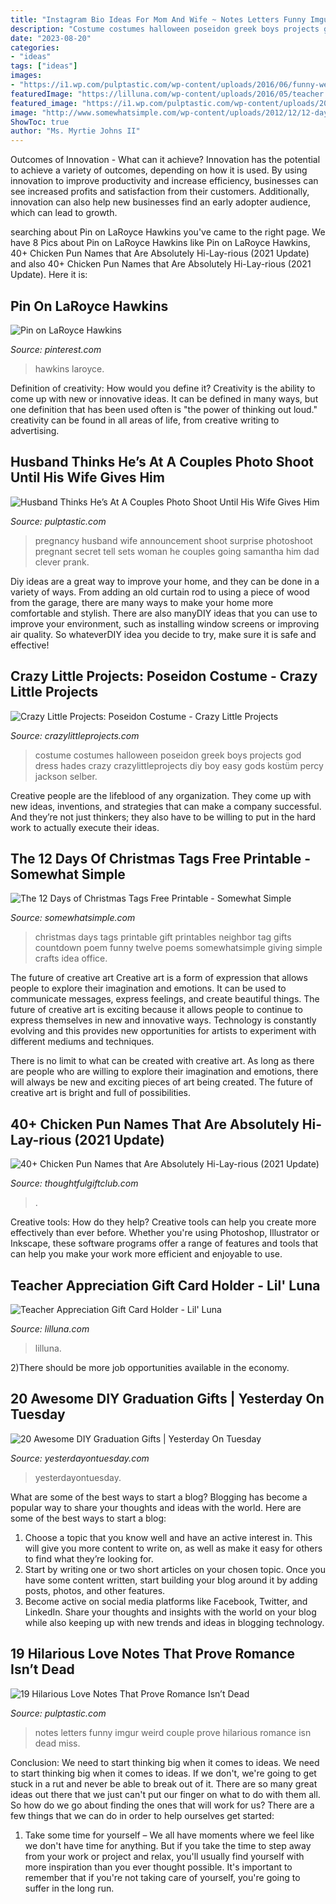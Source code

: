 ```yaml
---
title: "Instagram Bio Ideas For Mom And Wife ~ Notes Letters Funny Imgur Weird Couple Prove Hilarious Romance Isn Dead Miss"
description: "Costume costumes halloween poseidon greek boys projects god dress hades crazy crazylittleprojects diy boy easy gods kostüm percy jackson selber"
date: "2023-08-20"
categories:
- "ideas"
tags: ["ideas"]
images:
- "https://i1.wp.com/pulptastic.com/wp-content/uploads/2016/06/funny-weird-couple-love-letters-notes-1__605.jpg?w=662"
featuredImage: "https://lilluna.com/wp-content/uploads/2016/05/teacher.jpg"
featured_image: "https://i1.wp.com/pulptastic.com/wp-content/uploads/2016/08/57ad6f50c8f6d.jpg%3fw%3d662"
image: "http://www.somewhatsimple.com/wp-content/uploads/2012/12/12-days-of-christmas1.jpg"
ShowToc: true
author: "Ms. Myrtie Johns II"
---
```



Outcomes of Innovation - What can it achieve?
Innovation has the potential to achieve a variety of outcomes, depending on how it is used. By using innovation to improve productivity and increase efficiency, businesses can see increased profits and satisfaction from their customers. Additionally, innovation can also help new businesses find an early adopter audience, which can lead to growth.

	

		
searching about Pin on LaRoyce Hawkins you've came to the right page. We have 8 Pics about Pin on LaRoyce Hawkins like Pin on LaRoyce Hawkins, 40+ Chicken Pun Names that Are Absolutely Hi-Lay-rious (2021 Update) and also 40+ Chicken Pun Names that Are Absolutely Hi-Lay-rious (2021 Update). Here it is:
		
    
## Pin On LaRoyce Hawkins

<img loading=lazy src="https://i.pinimg.com/736x/5f/e0/ab/5fe0ab4baa48c283614663487473e2be.jpg" onerror="this.onerror=null;this.src='https://tse3.mm.bing.net/th?id=OIP.4qepIlRJUKYMt-mv_wuIhgHaM6&amp;pid=15.1';" alt="Pin on LaRoyce Hawkins">

_Source: pinterest.com_

>hawkins laroyce. 

	

Definition of creativity: How would you define it?
Creativity is the ability to come up with new or innovative ideas. It can be defined in many ways, but one definition that has been used often is "the power of thinking out loud." creativity can be found in all areas of life, from creative writing to advertising.

    
## Husband Thinks He’s At A Couples Photo Shoot Until His Wife Gives Him

<img loading=lazy src="https://i1.wp.com/pulptastic.com/wp-content/uploads/2016/08/57ad6f50c8f6d.jpg%3fw%3d662" onerror="this.onerror=null;this.src='https://tse4.mm.bing.net/th?id=OIP.1jj3z7uXWdYVskHQo-kgzwHaKX&amp;pid=15.1';" alt="Husband Thinks He’s At A Couples Photo Shoot Until His Wife Gives Him">

_Source: pulptastic.com_

>pregnancy husband wife announcement shoot surprise photoshoot pregnant secret tell sets woman he couples going samantha him dad clever prank. 

	

Diy ideas are a great way to improve your home, and they can be done in a variety of ways. From adding an old curtain rod to using a piece of wood from the garage, there are many ways to make your home more comfortable and stylish. There are also manyDIY ideas that you can use to improve your environment, such as installing window screens or improving air quality. So whateverDIY idea you decide to try, make sure it is safe and effective!

    
## Crazy Little Projects: Poseidon Costume - Crazy Little Projects

<img loading=lazy src="https://crazylittleprojects.com/wp-content/uploads/2012/10/Poseidoncostume-686x1024.jpg" onerror="this.onerror=null;this.src='https://tse1.mm.bing.net/th?id=OIP.K22RZxOz0TOYA7Aal4riBwHaLD&amp;pid=15.1';" alt="Crazy Little Projects: Poseidon Costume - Crazy Little Projects">

_Source: crazylittleprojects.com_

>costume costumes halloween poseidon greek boys projects god dress hades crazy crazylittleprojects diy boy easy gods kostüm percy jackson selber. 

	

Creative people are the lifeblood of any organization. They come up with new ideas, inventions, and strategies that can make a company successful. And they’re not just thinkers; they also have to be willing to put in the hard work to actually execute their ideas.

    
## The 12 Days Of Christmas Tags Free Printable - Somewhat Simple

<img loading=lazy src="http://www.somewhatsimple.com/wp-content/uploads/2012/12/12-days-of-christmas1.jpg" onerror="this.onerror=null;this.src='https://tse3.mm.bing.net/th?id=OIP.defTEvyA40nno6P743lEsQHaLe&amp;pid=15.1';" alt="The 12 Days of Christmas Tags Free Printable - Somewhat Simple">

_Source: somewhatsimple.com_

>christmas days tags printable gift printables neighbor tag gifts countdown poem funny twelve poems somewhatsimple giving simple crafts idea office. 

	

The future of creative art
Creative art is a form of expression that allows people to explore their imagination and emotions. It can be used to communicate messages, express feelings, and create beautiful things.
The future of creative art is exciting because it allows people to continue to express themselves in new and innovative ways. Technology is constantly evolving and this provides new opportunities for artists to experiment with different mediums and techniques.

There is no limit to what can be created with creative art. As long as there are people who are willing to explore their imagination and emotions, there will always be new and exciting pieces of art being created. The future of creative art is bright and full of possibilities.

    
## 40+ Chicken Pun Names That Are Absolutely Hi-Lay-rious (2021 Update)

<img loading=lazy src="https://thoughtfulgiftclub.com/wp-content/uploads/2021/07/Chicken-Name-puns.jpg" onerror="this.onerror=null;this.src='https://tse1.mm.bing.net/th?id=OIP.dT1kTfKj2CD6iJJSRDsBaAHaLH&amp;pid=15.1';" alt="40+ Chicken Pun Names that Are Absolutely Hi-Lay-rious (2021 Update)">

_Source: thoughtfulgiftclub.com_

>. 

	

Creative tools: How do they help?
Creative tools can help you create more effectively than ever before. Whether you're using Photoshop, Illustrator or Inkscape, these software programs offer a range of features and tools that can help you make your work more efficient and enjoyable to use.

    
## Teacher Appreciation Gift Card Holder - Lil&#039; Luna

<img loading=lazy src="https://lilluna.com/wp-content/uploads/2016/05/teacher.jpg" onerror="this.onerror=null;this.src='https://tse4.mm.bing.net/th?id=OIP.9yutCQFAoCcZJP8IzJNP2gHaKX&amp;pid=15.1';" alt="Teacher Appreciation Gift Card Holder - Lil&#039; Luna">

_Source: lilluna.com_

>lilluna. 

	

2)There should be more job opportunities available in the economy. 

    
## 20 Awesome DIY Graduation Gifts | Yesterday On Tuesday

<img loading=lazy src="http://yesterdayontuesday.com/wp-content/uploads/2018/04/DIY-Graduation-Gifts.jpg" onerror="this.onerror=null;this.src='https://tse2.mm.bing.net/th?id=OIP.WS-6r-AaA6DbNXCSmdlMKQHaLG&amp;pid=15.1';" alt="20 Awesome DIY Graduation Gifts | Yesterday On Tuesday">

_Source: yesterdayontuesday.com_

>yesterdayontuesday. 

	

What are some of the best ways to start a blog?
Blogging has become a popular way to share your thoughts and ideas with the world. Here are some of the best ways to start a blog: 
1. Choose a topic that you know well and have an active interest in. This will give you more content to write on, as well as make it easy for others to find what they’re looking for. 
2. Start by writing one or two short articles on your chosen topic. Once you have some content written, start building your blog around it by adding posts, photos, and other features. 
3. Become active on social media platforms like Facebook, Twitter, and LinkedIn. Share your thoughts and insights with the world on your blog while also keeping up with new trends and ideas in blogging technology. 

    
## 19 Hilarious Love Notes That Prove Romance Isn’t Dead

<img loading=lazy src="https://i1.wp.com/pulptastic.com/wp-content/uploads/2016/06/funny-weird-couple-love-letters-notes-1__605.jpg?w=662" onerror="this.onerror=null;this.src='https://tse4.mm.bing.net/th?id=OIP.QDNgqdliTdmjvzi4omJ8MwHaJ3&amp;pid=15.1';" alt="19 Hilarious Love Notes That Prove Romance Isn’t Dead">

_Source: pulptastic.com_

>notes letters funny imgur weird couple prove hilarious romance isn dead miss. 

	

Conclusion: We need to start thinking big when it comes to ideas.
We need to start thinking big when it comes to ideas. If we don't, we're going to get stuck in a rut and never be able to break out of it. There are so many great ideas out there that we just can't put our finger on what to do with them all. So how do we go about finding the ones that will work for us? There are a few things that we can do in order to help ourselves get started: 
1) Take some time for yourself – We all have moments where we feel like we don't have time for anything. But if you take the time to step away from your work or project and relax, you'll usually find yourself with more inspiration than you ever thought possible. It's important to remember that if you're not taking care of yourself, you're going to suffer in the long run.

